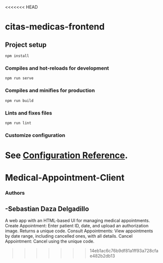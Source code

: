 <<<<<<< HEAD
# citas-medicas-frontend

## Project setup
```
npm install
```

### Compiles and hot-reloads for development
```
npm run serve
```

### Compiles and minifies for production
```
npm run build
```

### Lints and fixes files
```
npm run lint
```

### Customize configuration
See [Configuration Reference](https://cli.vuejs.org/config/).
=======
# Medical-Appointment-Client
### Authors 
-Sebastian Daza Delgadillo
---
A web app with an HTML-based UI for managing medical appointments.  Create Appointment: Enter patient ID, date, and upload an authorization image. Returns a unique code. Consult Appointments: View appointments by date range, including cancelled ones, with all details. Cancel Appointment: Cancel using the unique code.
>>>>>>> 14eb1ac6c76b9df81a1ff93a728cfae482b2db13
